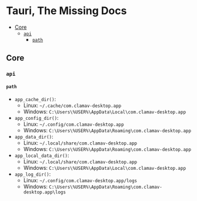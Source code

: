 # Tauri, The Missing Docs

- [Core](#core)
  - [`api`](#api)
    - [`path`](#path)

## Core

### `api`

#### `path`

- `app_cache_dir()`:
  - Linux: `~/.cache/com.clamav-desktop.app`
  - Windows: `C:\Users\%USER%\AppData\Local\com.clamav-desktop.app`
- `app_config_dir()`:
  - Linux: `~/.config/com.clamav-desktop.app`
  - Windows: `C:\Users\%USER%\AppData\Roaming\com.clamav-desktop.app`
- `app_data_dir()`:
  - Linux: `~/.local/share/com.clamav-desktop.app`
  - Windows: `C:\Users\%USER%\AppData\Roaming\com.clamav-desktop.app`
- `app_local_data_dir()`:
  - Linux: `~/.local/share/com.clamav-desktop.app`
  - Windows: `C:\Users\%USER%\AppData\Local\com.clamav-desktop.app`
- `app_log_dir()`:
  - Linux: `~/.config/com.clamav-desktop.app/logs`
  - Windows: `C:\Users\%USER%\AppData\Roaming\com.clamav-desktop.app\logs`
